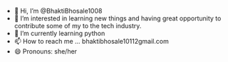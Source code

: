 - 👋 Hi, I’m @BhaktiBhosale1008
- 👀 I’m interested in learning new things and having great opportunity to contribute some of my to the tech industry.
- 🌱 I’m currently learning python
- 📫 How to reach me ... bhaktibhosale10112gmail.com
- 😄 Pronouns: she/her
